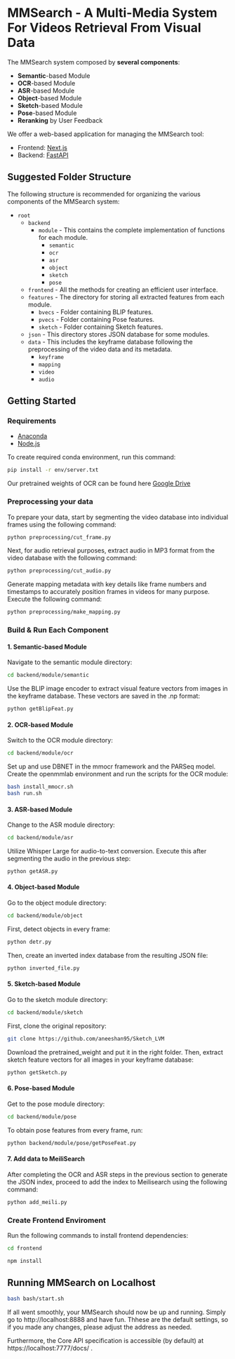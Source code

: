 # MMSearch - A Multi-Media System For Videos Retrieval From Visual Data
The MMSearch system composed by **several components**:

* **Semantic**-based Module
* **OCR**-based Module
* **ASR**-based Module
* **Object**-based Module
* **Sketch**-based Module
* **Pose**-based Module
* **Reranking** by User Feedback

We offer a web-based application for managing the MMSearch tool:
* Frontend: [Next.js](https://nextjs.org/)
* Backend: [FastAPI](https://fastapi.tiangolo.com/)

## Suggested Folder Structure

The following structure is recommended for organizing the various components of the MMSearch system:
- `root`
  - `backend`
    - `module` - This contains the complete implementation of functions for each module.
      - `semantic`
      - `ocr`
      - `asr`
      - `object`
      - `sketch`
      - `pose`
  - `frontend` - All the methods for creating an efficient user interface.
  - `features` - The directory for storing all extracted features from each module.
    - `bvecs` - Folder containing BLIP features.
    - `pvecs` - Folder containing Pose features.
    - `sketch` - Folder containing Sketch features.
  - `json` - This directory stores JSON database for some modules.
  - `data` - This includes the keyframe database following the preprocessing of the video data and its metadata.
    - `keyframe`
    - `mapping`
    - `video`
    - `audio`

## Getting Started
### Requirements
* [Anaconda](https://www.anaconda.com/download)
* [Node.js](https://nodejs.org/en)

To create required conda environment, run this command:
```bash
pip install -r env/server.txt
```

Our pretrained weights of OCR can be found here [Google Drive](https://drive.google.com/drive/folders/1ptwkEELYkYewb-667hSoftiWj4cv6I1J)

### Preprocessing your data
To prepare your data, start by segmenting the video database into individual frames using the following command:
```bash
python preprocessing/cut_frame.py
```
Next, for audio retrieval purposes, extract audio in MP3 format from the video database with the following command:
```bash
python preprocessing/cut_audio.py
```
Generate mapping metadata with key details like frame numbers and timestamps to accurately position frames in videos for many purpose. Execute the following command:
```bash
python preprocessing/make_mapping.py
```

### Build & Run Each Component
#### 1. Semantic-based Module
Navigate to the semantic module directory:
```bash
cd backend/module/semantic
```
Use the BLIP image encoder to extract visual feature vectors from images in the keyframe database. These vectors are saved in the .np format:
```bash
python getBlipFeat.py
```
#### 2. OCR-based Module
Switch to the OCR module directory:
```bash
cd backend/module/ocr
```
Set up and use DBNET in the mmocr framework and the PARSeq model. Create the openmmlab environment and run the scripts for the OCR module:
```bash
bash install_mmocr.sh
bash run.sh
```
#### 3. ASR-based Module
Change to the ASR module directory:
```bash
cd backend/module/asr
```
Utilize Whisper Large for audio-to-text conversion. Execute this after segmenting the audio in the previous step:
```bash
python getASR.py
```
#### 4. Object-based Module
Go to the object module directory:
```bash
cd backend/module/object
```
First, detect objects in every frame:
```bash
python detr.py
```
Then, create an inverted index database from the resulting JSON file:
```bash
python inverted_file.py
```
#### 5. Sketch-based Module
Go to the sketch module directory:
```bash
cd backend/module/sketch
```
First, clone the original repository:
```bash
git clone https://github.com/aneeshan95/Sketch_LVM
```
Download the pretrained_weight and put it in the right folder. Then, extract sketch feature vectors for all images in your keyframe database:
```bash
python getSketch.py
```
#### 6. Pose-based Module
Get to the pose module directory:
```bash
cd backend/module/pose
```
To obtain pose features from every frame, run:
```bash
python backend/module/pose/getPoseFeat.py
```
#### 7. Add data to MeiliSearch
After completing the OCR and ASR steps in the previous section to generate the JSON index, proceed to add the index to Meilisearch using the following command:
```bash
python add_meili.py
```
### Create Frontend Enviroment 
Run the following commands to install frontend dependencies:
```bash
cd frontend
```

```bash
npm install
```

## Running MMSearch on Localhost
```bash
bash bash/start.sh
```
If all went smoothly, your MMSearch should now be up and running. Simply go to http://localhost:8888 and have fun. Thhese are the default settings, so if you made any changes, please adjust the address as needed.

Furthermore, the Core API specification is accessible (by default) at https://localhost:7777/docs/ .
